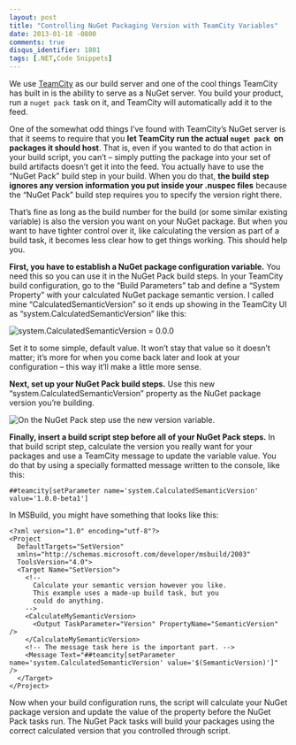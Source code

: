 ```yaml
---
layout: post
title: "Controlling NuGet Packaging Version with TeamCity Variables"
date: 2013-01-18 -0800
comments: true
disqus_identifier: 1801
tags: [.NET,Code Snippets]
---
```

We use [TeamCity](http://www.jetbrains.com/teamcity/) as our build
server and one of the cool things TeamCity has built in is the ability
to serve as a NuGet server. You build your product, run a
`nuget pack `task on it, and TeamCity will automatically add it to the
feed.

One of the somewhat odd things I’ve found with TeamCity’s NuGet server
is that it seems to require that you **let TeamCity run the actual
`nuget pack `on packages it should host**. That is, even if you wanted
to do that action in your build script, you can’t – simply putting the
package into your set of build artifacts doesn’t get it into the feed.
You actually have to use the “NuGet Pack” build step in your build. When
you do that, **the build step ignores any version information you put
inside your .nuspec files** because the “NuGet Pack” build step requires
you to specify the version right there.

That’s fine as long as the build number for the build (or some similar
existing variable) is also the version you want on your NuGet package.
But when you want to have tighter control over it, like calculating the
version as part of a build task, it becomes less clear how to get things
working. This should help you.

**First, you have to establish a NuGet package configuration variable.**
You need this so you can use it in the NuGet Pack build steps. In your
TeamCity build configuration, go to the “Build Parameters” tab and
define a “System Property” with your calculated NuGet package semantic
version. I called mine “CalculatedSemanticVersion” so it ends up showing
in the TeamCity UI as “system.CalculatedSemanticVersion” like this:

![system.CalculatedSemanticVersion =
0.0.0](https://hyqi8g.bl3301.livefilestore.com/y2pFeg7An8kClAI_VWKJNDJ4SYJzPdeeUmPufvsU38-zu8b72Rp5qP2YR_3DoSefJCoF5FIaPL_qjIQToo1aE2nLlbYZx_GXsGxLqxq6mFWiA8/20130118_systemproperty.png?psid=1)

Set it to some simple, default value. It won’t stay that value so it
doesn’t matter; it’s more for when you come back later and look at your
configuration – this way it’ll make a little more sense.

**Next, set up your NuGet Pack build steps.** Use this new
“system.CalculatedSemanticVersion” property as the NuGet package version
you’re building.

![On the NuGet Pack step use the new version
variable.](https://hyqi8g.bl3302.livefilestore.com/y2pRui-FHnBIFxxD31O_5-C8SRIYlT8UYi6TG7UBSyy6xwL-wOmJdjGshYff0bTb7hVB39-bvJgGoshBOHT-ckdIozRWOLPIAy7D7jeDLkM-6w/20130118_nugetpackstep.png?psid=1)

**Finally, insert a build script step before all of your NuGet Pack
steps.** In that build script step, calculate the version you really
want for your packages and use a TeamCity message to update the variable
value. You do that by using a specially formatted message written to the
console, like this:

`##teamcity[setParameter name='system.CalculatedSemanticVersion' value='1.0.0-beta1']`

In MSBuild, you might have something that looks like this:

    <?xml version="1.0" encoding="utf-8"?>
    <Project
      DefaultTargets="SetVersion"
      xmlns="http://schemas.microsoft.com/developer/msbuild/2003"
      ToolsVersion="4.0">
      <Target Name="SetVersion">
        <!--
          Calculate your semantic version however you like.
          This example uses a made-up build task, but you
          could do anything.
        -->
        <CalculateMySemanticVersion>
          <Output TaskParameter="Version" PropertyName="SemanticVersion" />
        </CalculateMySemanticVersion>
        <!-- The message task here is the important part. -->
        <Message Text="##teamcity[setParameter name='system.CalculatedSemanticVersion' value='$(SemanticVersion)']" />
      </Target>
    </Project>

Now when your build configuration runs, the script will calculate your
NuGet package version and update the value of the property before the
NuGet Pack tasks run. The NuGet Pack tasks will build your packages
using the correct calculated version that you controlled through script.

